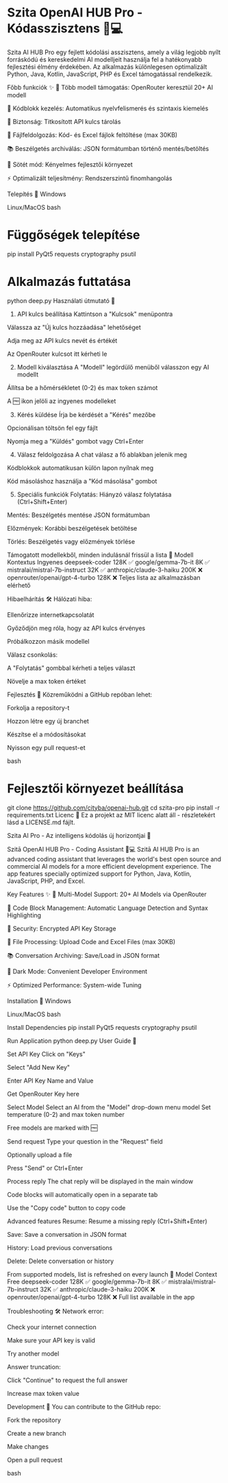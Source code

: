 # Szita OpenAI HUB Pro - Kódasszisztens 🤖💻
 
Szita AI HUB Pro egy fejlett kódolási asszisztens, amely a világ legjobb nyílt forráskódú és kereskedelmi AI modelljeit használja fel a hatékonyabb fejlesztési élmény érdekében. Az alkalmazás különlegesen optimalizált Python, Java, Kotlin, JavaScript, PHP és Excel támogatással rendelkezik.

Főbb funkciók ✨
🧠 Több modell támogatás: OpenRouter keresztül 20+ AI modell

💾 Kódblokk kezelés: Automatikus nyelvfelismerés és szintaxis kiemelés

🔐 Biztonság: Titkosított API kulcs tárolás

📁 Fájlfeldolgozás: Kód- és Excel fájlok feltöltése (max 30KB)

📚 Beszélgetés archiválás: JSON formátumban történő mentés/betöltés

🎨 Sötét mód: Kényelmes fejlesztői környezet

⚡ Optimalizált teljesítmény: Rendszerszintű finomhangolás

Telepítés 🚀
Windows
 

Linux/MacOS
bash
# Függőségek telepítése
pip install PyQt5 requests cryptography psutil

# Alkalmazás futtatása
python deep.py
Használati útmutató 📖
1. API kulcs beállítása
Kattintson a "Kulcsok" menüpontra

Válassza az "Új kulcs hozzáadása" lehetőséget

Adja meg az API kulcs nevét és értékét

Az OpenRouter kulcsot itt kérheti le

2. Modell kiválasztása
A "Modell" legördülő menüből válasszon egy AI modellt

Állítsa be a hőmérsékletet (0-2) és max token számot

A 🆓 ikon jelöli az ingyenes modelleket

3. Kérés küldése
Írja be kérdését a "Kérés" mezőbe

Opcionálisan töltsön fel egy fájlt

Nyomja meg a "Küldés" gombot vagy Ctrl+Enter

4. Válasz feldolgozása
A chat válasz a fő ablakban jelenik meg

Kódblokkok automatikusan külön lapon nyílnak meg

Kód másoláshoz használja a "Kód másolása" gombot

5. Speciális funkciók
Folytatás: Hiányzó válasz folytatása (Ctrl+Shift+Enter)

Mentés: Beszélgetés mentése JSON formátumban

Előzmények: Korábbi beszélgetések betöltése

Törlés: Beszélgetés vagy előzmények törlése

Támogatott modellekből, minden indulásnál frissül a lista 🧠
Modell	Kontextus	Ingyenes
deepseek-coder	128K	✅
google/gemma-7b-it	8K	✅
mistralai/mistral-7b-instruct	32K	✅
anthropic/claude-3-haiku	200K	❌
openrouter/openai/gpt-4-turbo	128K	❌
Teljes lista az alkalmazásban elérhető

Hibaelhárítás 🛠️
Hálózati hiba:

Ellenőrizze internetkapcsolatát

Győződjön meg róla, hogy az API kulcs érvényes

Próbálkozzon másik modellel
 

Válasz csonkolás:

A "Folytatás" gombbal kérheti a teljes választ

Növelje a max token értéket

Fejlesztés 🤝
Közreműködni a GitHub repóban lehet:

Forkolja a repository-t

Hozzon létre egy új branchet

Készítse el a módosításokat

Nyisson egy pull request-et

bash
# Fejlesztői környezet beállítása
git clone https://github.com/cityba/openai-hub.git
cd szita-pro
pip install -r requirements.txt
Licenc 📜
Ez a projekt az MIT licenc alatt áll - részletekért lásd a LICENSE.md fájlt.

Szita AI Pro - Az intelligens kódolás új horizontjai 🚀

Szitā OpenAI HUB Pro - Coding Assistant 🤖💻
Szitā AI HUB Pro is an advanced coding assistant that leverages the world's best open source and commercial AI models for a more efficient development experience. The app features specially optimized support for Python, Java, Kotlin, JavaScript, PHP, and Excel.

Key Features ✨ 🧠 Multi-Model Support: 20+ AI Models via OpenRouter

💾 Code Block Management: Automatic Language Detection and Syntax Highlighting

🔐 Security: Encrypted API Key Storage

📁 File Processing: Upload Code and Excel Files (max 30KB)

📚 Conversation Archiving: Save/Load in JSON format

🎨 Dark Mode: Convenient Developer Environment

⚡ Optimized Performance: System-wide Tuning

Installation 🚀 Windows

Linux/MacOS bash

Install Dependencies
pip install PyQt5 requests cryptography psutil

Run Application
python deep.py User Guide 📖

Set API Key Click on "Keys"

Select "Add New Key"

Enter API Key Name and Value

Get OpenRouter Key here

Select Model Select an AI from the "Model" drop-down menu model
Set temperature (0-2) and max token number

Free models are marked with 🆓

Send request Type your question in the "Request" field

Optionally upload a file

Press "Send" or Ctrl+Enter

Process reply The chat reply will be displayed in the main window

Code blocks will automatically open in a separate tab

Use the "Copy code" button to copy code

Advanced features Resume: Resume a missing reply (Ctrl+Shift+Enter)

Save: Save a conversation in JSON format

History: Load previous conversations

Delete: Delete conversation or history

From supported models, list is refreshed on every launch 🧠 Model Context Free deepseek-coder 128K ✅ google/gemma-7b-it 8K ✅ mistralai/mistral-7b-instruct 32K ✅ anthropic/claude-3-haiku 200K ❌ openrouter/openai/gpt-4-turbo 128K ❌ Full list available in the app

Troubleshooting 🛠️ Network error:

Check your internet connection

Make sure your API key is valid

Try another model

Answer truncation:

Click "Continue" to request the full answer

Increase max token value

Development 🤝 You can contribute to the GitHub repo:

Fork the repository

Create a new branch

Make changes

Open a pull request

bash
